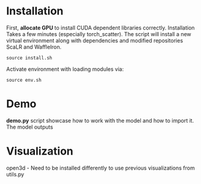 # Installation 

First, **allocate GPU** to install CUDA dependent libraries correctly. Installation Takes a few minutes (especially torch_scatter). The script will install a new virtual environment along with dependencies and modified repositories ScaLR and WaffleIron.

```
source install.sh
```

Activate environment with loading modules via:

```
source env.sh
```

# Demo

**demo.py** script showcase how to work with the model and how to import it. The model outputs

# Visualization
open3d - Need to be installed differently to use previous visualizations from utils.py